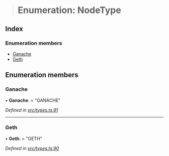 > # Enumeration: NodeType

## Index

### Enumeration members

* [Ganache](_src_types_.nodetype.md#ganache)
* [Geth](_src_types_.nodetype.md#geth)

## Enumeration members

###  Ganache

• **Ganache**: = "GANACHE"

*Defined in [src/types.ts:91](https://github.com/0xProject/0x-monorepo/blob/08a3bd42f/packages/web3-wrapper/src/types.ts#L91)*

___

###  Geth

• **Geth**: = "GETH"

*Defined in [src/types.ts:90](https://github.com/0xProject/0x-monorepo/blob/08a3bd42f/packages/web3-wrapper/src/types.ts#L90)*
